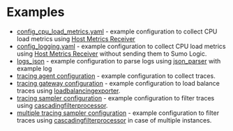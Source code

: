 # Examples

- [config_cpu_load_metrics.yaml](./config_cpu_load_metrics.yaml) - example configuration to collect CPU load metrics using [Host Metrics Receiver][hostmetricsreceiver]
- [config_logging.yaml](./config_logging.yaml) - example configuration to collect CPU load metrics using
  [Host Metrics Receiver][hostmetricsreceiver] without sending them to Sumo Logic.
- [logs_json](./logs_json) - example configuration to parse logs using [json_parser][json_parser] with example log
- [tracing agent configuration](./agent_configuration_template.yaml) - example configuration to collect traces.
- [tracing gateway configuration](./gateway_configuration_template.yaml) - example configuration to load balance traces using [loadbalancingexporter][loadbalancingexporter].
- [tracing sampler configuration](./sampler_configuration_template.yaml) - example configuration to filter traces using [cascadingfilterprocessor][cascadingfilterprocessor].
- [multiple tracing sampler configuration](./sampler_configuration_multiple_instances_template.yaml) - example configuration to filter traces using [cascadingfilterprocessor][cascadingfilterprocessor]
  in case of multiple instances.

[hostmetricsreceiver]: https://github.com/open-telemetry/opentelemetry-collector-contrib/tree/v0.52.0/receiver/hostmetricsreceiver
[json_parser]: https://github.com/open-telemetry/opentelemetry-log-collection/blob/main/docs/operators/json_parser.md
[loadbalancingexporter]: https://github.com/open-telemetry/opentelemetry-collector-contrib/blob/main/exporter/loadbalancingexporter
[cascadingfilterprocessor]: https://github.com/SumoLogic/sumologic-otel-collector/tree/main/pkg/processor/cascadingfilterprocessor
